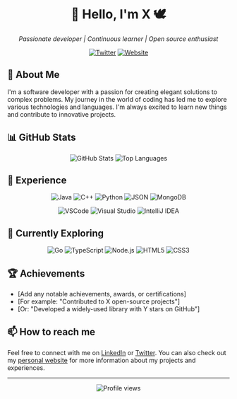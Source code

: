 <h1 align="center">👋 Hello, I'm X 🕊️</h1>

<p align="center">
  <em>Passionate developer | Continuous learner | Open source enthusiast</em>
</p>

<p align="center">
  <a href="https://twitter.com/dxd"><img src="https://img.shields.io/badge/Twitter-1DA1F2?style=for-the-badge&logo=twitter&logoColor=white" alt="Twitter"></a>
  <a href="https://afterima.ge"><img src="https://img.shields.io/badge/Website-FF7139?style=for-the-badge&logo=Firefox-Browser&logoColor=white" alt="Website"></a>
</p>

## 🚀 About Me

I'm a software developer with a passion for creating elegant solutions to complex problems. My journey in the world of coding has led me to explore various technologies and languages. I'm always excited to learn new things and contribute to innovative projects.

## 📊 GitHub Stats

<p align="center">
  <picture>
    <source
      srcset="https://github-readme-stats.vercel.app/api?username=dancer&show_icons=true&bg_color=00000000&text_color=FFFFFF&icon_color=A9A9A9&title_color=A9A9A9&hide_border=false"
      media="(prefers-color-scheme: dark)"
    />
    <source
      srcset="https://github-readme-stats.vercel.app/api?username=dancer&show_icons=true&bg_color=00000000&text_color=000000&icon_color=A9A9A9&title_color=A9A9A9&hide_border=true"
      media="(prefers-color-scheme: light), (prefers-color-scheme: no-preference)"
    />
    <img src="https://github-readme-stats.vercel.app/api?username=dancer&show_icons=true" alt="GitHub Stats" />
  </picture>  
  <picture>
    <source
      srcset="https://github-readme-stats.vercel.app/api/top-langs/?username=dancer&layout=compact&bg_color=00000000&text_color=FFFFFF&title_color=A9A9A9&hide_border=true"
      media="(prefers-color-scheme: dark)"
    />
    <source
      srcset="https://github-readme-stats.vercel.app/api/top-langs/?username=dancer&layout=compact&bg_color=00000000&text_color=000000&title_color=A9A9A9&hide_border=true"
      media="(prefers-color-scheme: light), (prefers-color-scheme: no-preference)"
    />
    <img src="https://github-readme-stats.vercel.app/api/top-langs/?username=dancer&layout=compact" alt="Top Languages" />
  </picture>  
</p>

## 💼 Experience

<p align="center">
  <img src="https://img.shields.io/badge/Java-ED8B00?style=for-the-badge&logo=openjdk&logoColor=white" alt="Java">
  <img src="https://img.shields.io/badge/C%2B%2B-00599C?style=for-the-badge&logo=c%2B%2B&logoColor=white" alt="C++">
  <img src="https://img.shields.io/badge/Python-3776AB?style=for-the-badge&logo=python&logoColor=white" alt="Python">
  <img src="https://img.shields.io/badge/JSON-000000?style=for-the-badge&logo=json&logoColor=white" alt="JSON">
  <img src="https://img.shields.io/badge/MongoDB-47A248?style=for-the-badge&logo=mongodb&logoColor=white" alt="MongoDB">
</p>

<p align="center">
  <img src="https://img.shields.io/badge/VSCode-007ACC?style=for-the-badge&logo=visual%20studio%20code&logoColor=white" alt="VSCode">
  <img src="https://img.shields.io/badge/Visual_Studio-5C2D91?style=for-the-badge&logo=visual%20studio&logoColor=white" alt="Visual Studio">
  <img src="https://img.shields.io/badge/IntelliJ_IDEA-000000?style=for-the-badge&logo=intellij-idea&logoColor=white" alt="IntelliJ IDEA">
</p>

## 🌱 Currently Exploring

<p align="center">
  <img src="https://img.shields.io/badge/Go-00ADD8?style=for-the-badge&logo=go&logoColor=white" alt="Go">
  <img src="https://img.shields.io/badge/TypeScript-3178C6?style=for-the-badge&logo=typescript&logoColor=white" alt="TypeScript">
  <img src="https://img.shields.io/badge/Node.js-339933?style=for-the-badge&logo=nodedotjs&logoColor=white" alt="Node.js">
  <img src="https://img.shields.io/badge/HTML5-E34F26?style=for-the-badge&logo=html5&logoColor=white" alt="HTML5">
  <img src="https://img.shields.io/badge/CSS3-1572B6?style=for-the-badge&logo=css3&logoColor=white" alt="CSS3">
</p>

## 🏆 Achievements

- [Add any notable achievements, awards, or certifications]
- [For example: "Contributed to X open-source projects"]
- [Or: "Developed a widely-used library with Y stars on GitHub"]

## 📫 How to reach me

Feel free to connect with me on [LinkedIn](https://www.linkedin.com/in/your_linkedin_profile) or [Twitter](https://twitter.com/your_twitter_handle). You can also check out my [personal website](https://your-website.com) for more information about my projects and experiences.

---

<p align="center">
  <img src="https://komarev.com/ghpvc/?username=dancer&color=blueviolet&style=flat-square&label=Profile+Views" alt="Profile views">
</p>
